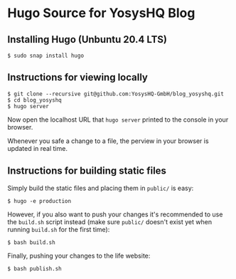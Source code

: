 Hugo Source for YosysHQ Blog
============================

Installing Hugo (Unbuntu 20.4 LTS)
----------------------------------

    $ sudo snap install hugo

Instructions for viewing locally
--------------------------------

    $ git clone --recursive git@github.com:YosysHQ-GmbH/blog_yosyshq.git
    $ cd blog_yosyshq
    $ hugo server

Now open the localhost URL that `hugo server` printed to the console in your browser.

Whenever you safe a change to a file, the perview in your browser is updated
in real time.

Instructions for building static files
--------------------------------------

Simply build the static files and placing them in `public/` is easy:

    $ hugo -e production

However, if you also want to push your changes it's recommended to use
the `build.sh` script instead (make sure `public/` doesn't exist yet when
running `build.sh` for the first time):

    $ bash build.sh

Finally, pushing your changes to the life website:

    $ bash publish.sh

